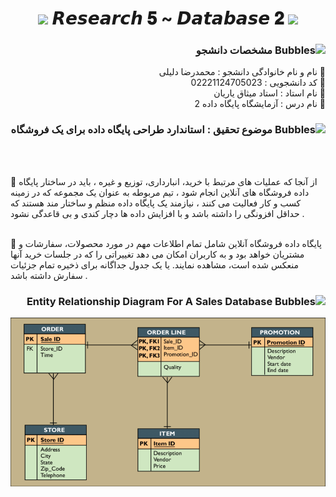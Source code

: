 <h1 align="center">
      <img src="https://emoji.discord.st/emojis/768b108d-274f-4f44-a634-8477b16efce7.gif" width="25">
    𝙍𝙚𝙨𝙚𝙖𝙧𝙘𝙝 𝟓 ~ 𝘿𝙖𝙩𝙖𝙗𝙖𝙨𝙚 𝟐
      <img src="https://emoji.discord.st/emojis/768b108d-274f-4f44-a634-8477b16efce7.gif" width="25">
</h1>


<div dir="rtl">
<h3 dir="rtl"><img src="https://raw.githubusercontent.com/Tarikul-Islam-Anik/Animated-Fluent-Emojis/master/Emojis/Symbols/Bubbles.png" alt="Bubbles" width="40" height="40" /> مشخصات دانشجو</h3>
    
💢 نام و نام خانوادگی دانشجو : محمدرضا دلیلی
<br>
💢 کد دانشجویی : 02221124705023
<br>
💢 نام استاد : استاد میثاق یاریان
<br>
💢 نام درس : آزمایشگاه پایگاه داده 2

</div>



<h3 dir="rtl"><img src="https://raw.githubusercontent.com/Tarikul-Islam-Anik/Animated-Fluent-Emojis/master/Emojis/Symbols/Bubbles.png" alt="Bubbles" width="40" height="40" />  موضوع تحقیق : استاندارد طراحی پایگاه داده برای یک فروشگاه</h3>
<br>
<br>

🛑 از آنجا که عملیات های مرتبط با خرید، انبارداری، توزیع و غیره ،  باید در ساختار پایگاه داده فروشگاه های آنلاین انجام شود ، تیم مربوطه به عنوان یک مجموعه که در زمینه کسب و کار فعالیت می کنند ، نیازمند یک پایگاه داده منظم و ساختار مند هستند که حداقل افزونگی را داشته باشد و با افزایش داده ها دچار کندی و بی قاعدگی نشود .
<br>
<br>

🛑 پایگاه داده فروشگاه آنلاین شامل تمام اطلاعات مهم در مورد محصولات، سفارشات و مشتریان خواهد بود و به کاربران امکان می دهد تغییراتی را که در جلسات خرید آنها منعکس شده است، مشاهده نمایند. یا یک جدول جداگانه برای ذخیره تمام جزئیات سفارش داشته باشد .
<div dir="rtl">

<div dir="rtl">
<h3 dir="rtl"><img src="https://raw.githubusercontent.com/Tarikul-Islam-Anik/Animated-Fluent-Emojis/master/Emojis/Symbols/Bubbles.png" alt="Bubbles" width="40" height="40" />  Entity Relationship Diagram For A Sales Database</h3>

<img src="Related Diagram.png">

</div>
